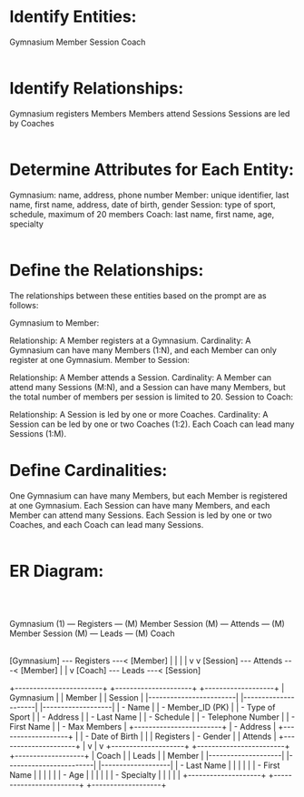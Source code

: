 # Identify Entities:

Gymnasium
Member
Session
Coach
<br><br>

# Identify Relationships:

Gymnasium registers Members
Members attend Sessions
Sessions are led by Coaches
<br><br>

# Determine Attributes for Each Entity:

Gymnasium: name, address, phone number
Member: unique identifier, last name, first name, address, date of birth, gender
Session: type of sport, schedule, maximum of 20 members
Coach: last name, first name, age, specialty
<br><br>

# Define the Relationships:

The relationships between these entities based on the prompt are as follows:

Gymnasium to Member:

Relationship: A Member registers at a Gymnasium.
Cardinality: A Gymnasium can have many Members (1:N), and each Member can only register at one Gymnasium.
Member to Session:

Relationship: A Member attends a Session.
Cardinality: A Member can attend many Sessions (M:N), and a Session can have many Members, but the total number of members per session is limited to 20.
Session to Coach:

Relationship: A Session is led by one or more Coaches.
Cardinality: A Session can be led by one or two Coaches (1:2). Each Coach can lead many Sessions (1:M).

# Define Cardinalities:

One Gymnasium can have many Members, but each Member is registered at one Gymnasium.
Each Session can have many Members, and each Member can attend many Sessions.
Each Session is led by one or two Coaches, and each Coach can lead many Sessions.
<br><br>

# ER Diagram:

<br><br>

Gymnasium (1) — Registers — (M) Member
Session (M) — Attends — (M) Member
Session (M) — Leads — (M) Coach
<br><br>

[Gymnasium] --- Registers ---< [Member]
| |
| |
v v
[Session] --- Attends ---< [Member]
|
|
v
[Coach] --- Leads ---< [Session]

+------------------------+ +---------------------+ +-------------------+
| Gymnasium | | Member | | Session |
|------------------------| |---------------------| |-------------------|
| - Name | | - Member_ID (PK) | | - Type of Sport |
| - Address | | - Last Name | | - Schedule |
| - Telephone Number | | - First Name | | - Max Members |
+------------------------+ | - Address | +-------------------+
| | - Date of Birth | |
| Registers | - Gender | | Attends
| +---------------------+ |
v | v
+--------------------+ +------------------------+ +-------------------+
| Coach | | Leads | | Member |
|--------------------| |------------------------| |-------------------|
| - Last Name | | | | |
| - First Name | | | | |
| - Age | | | | |
| - Specialty | | | | |
+--------------------+ +------------------------+ +-------------------+
